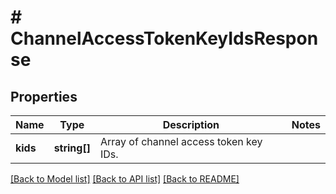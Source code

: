 # # ChannelAccessTokenKeyIdsResponse

## Properties

Name | Type | Description | Notes
------------ | ------------- | ------------- | -------------
**kids** | **string[]** | Array of channel access token key IDs. |

[[Back to Model list]](../../README.md#models) [[Back to API list]](../../README.md#endpoints) [[Back to README]](../../README.md)
